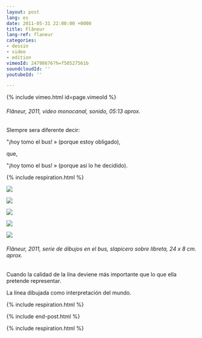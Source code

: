 ```yaml
---
layout: post
lang: es
date: 2011-05-31 22:00:00 +0000
title: Flâneur
lang-ref: flaneur
categories:
- dessin
- video
- edition
vimeoId: 24798676?h=f50527561b
soundcloudId: ''
youtubeId: ''

---
```

{% include vimeo.html id=page.vimeoId %}

###### _Flâneur_, 2011, video monocanal, sonido, 05:13 aprox.

SIempre sera diferente decir:

"¡hoy tomo el bus! » (porque estoy obligado),

que,

"¡hoy tomo el bus! » (porque así lo he decidido).

{% include respiration.html %}

![](/mepierdoparaver/imgs/fla007-up.jpg)

![](/mepierdoparaver/imgs/fla008-up.jpg)

![](/mepierdoparaver/imgs/fla010-up.jpg)

![](/mepierdoparaver/imgs/fla012-up.jpg)

![](/mepierdoparaver/imgs/fla014-up.jpg)

###### _Flâneur_, 2011, serie de dibujos en el bus, slapicero sobre libreta, 24 x 8 cm. aprox.

Cuando la calidad de la lína deviene más importante que lo que ella pretende representar.

La línea dibujada como interpretación del mundo.

{% include respiration.html %}

{% include end-post.html %}

{% include respiration.html %}